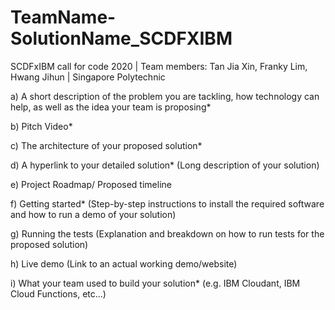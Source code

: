 # TeamName-SolutionName_SCDFXIBM
SCDFxIBM call for code 2020 | Team members: Tan Jia Xin, Franky Lim, Hwang Jihun | Singapore Polytechnic

a) A short description of the problem you are tackling, how technology can help, as well as the idea your team is proposing*

b) Pitch Video*

c) The architecture of your proposed solution*

d) A hyperlink to your detailed solution* (Long description of your solution)

e) Project Roadmap/ Proposed timeline

f) Getting started* (Step-by-step instructions to install the required software and how to run a demo of your solution)

g) Running the tests (Explanation and breakdown on how to run tests for the proposed solution)

h) Live demo (Link to an actual working demo/website)

i) What your team used to build your solution* (e.g. IBM Cloudant, IBM Cloud Functions, etc...)
